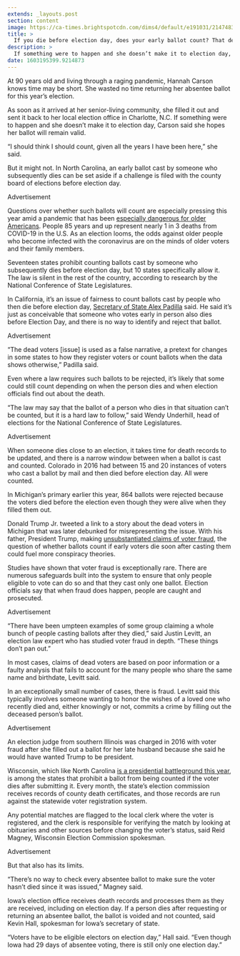 ```yaml
--- 
extends: _layouts.post 
section: content 
image: https://ca-times.brightspotcdn.com/dims4/default/e191031/2147483647/strip/true/crop/5199x2729+0+368/resize/1200x630!/quality/90/?url=https%3A%2F%2Fcalifornia-times-brightspot.s3.amazonaws.com%2F05%2Fc6%2F46d352a8400e83075fa49330f9e8%2Felection-2020-early-voting-georgia-12266.jpg 
title: > 
  If you die before election day, does your early ballot count? That depends 
description: > 
  If something were to happen and she doesn’t make it to election day, Carson said she hopes her ballot will remain valid.Seventeen states prohibit counting ballots cast by someone who subsequently dies before election day, but 10 states specifically allow it.In California, it’s an issue of fairness to count ballots cast by people who then die before election day, Secretary of State Alex Padilla said.Iowa’s election office receives death records and processes them as they are received, including on election day.“Even though Iowa had 29 days of absentee voting, there is still only one election day.” 
date: 1603195399.9214873 
--- 
```

<div><p>At 90 years old and living through a raging pandemic, Hannah Carson knows time may be short. She wasted no time returning her absentee ballot for this year&#8217;s election.</p><p>As soon as it arrived at her senior-living community, she filled it out and sent it back to her local election office in Charlotte, N.C. If something were to happen and she doesn&#8217;t make it to election day, Carson said she hopes her ballot will remain valid.</p><p>&#8220;I should think I should count, given all the years I have been here,&#8221; she said.</p><p>But it might not. In North Carolina, an early ballot cast by someone who subsequently dies can be set aside if a challenge is filed with the county board of elections before election day.</p><p class="google-dfp-ad-caption">Advertisement</p>
    <p id="google-ad2238b65a-2e90-4025-8b94-7a300a99c0b3" class="google-dfp-ad injected">
        <p class="google-dfp-ad-placeholder"></p>
    </p>
<p>Questions over whether such ballots will count are especially pressing this year amid a pandemic that has been <a class="link" href="https://www.latimes.com/california/story/2020-03-03/coronavirus-spreads-the-elderly-and-unhealthy-are-at-highest-risk">especially dangerous for older Americans</a>. People 85 years and up represent nearly 1 in 3 deaths from COVID-19 in the U.S. As an election looms, the odds against older people who become infected with the coronavirus are on the minds of older voters and their family members.</p><p>Seventeen states prohibit counting ballots cast by someone who subsequently dies before election day, but 10 states specifically allow it. The law is silent in the rest of the country, according to research by the National Conference of State Legislatures.</p><p>In California, it&#8217;s an issue of fairness to count ballots cast by people who then die before election day, <a class="link" href="https://www.latimes.com/politics/la-na-pol-padilla-california-election-20190212-story.html">Secretary of State Alex Padilla</a> said. He said it&#8217;s just as conceivable that someone who votes early in person also dies before Election Day, and there is no way to identify and reject that ballot.</p><p class="google-dfp-ad-caption">Advertisement</p>
    <p id="google-ad4e78961f-c403-459c-ac98-dc9cd6a70fc2" class="google-dfp-ad injected">
        <p class="google-dfp-ad-placeholder"></p>
    </p>
<p></p><p id="nativo_1"></p><p>&#8220;The dead voters [issue] is used as a false narrative, a pretext for changes in some states to how they register voters or count ballots when the data shows otherwise,&#8221; Padilla said.</p><p>Even where a law requires such ballots to be rejected, it&#8217;s likely that some could still count depending on when the person dies and when election officials find out about the death.</p><p>&#8220;The law may say that the ballot of a person who dies in that situation can&#8217;t be counted, but it is a hard law to follow,&#8221; said Wendy Underhill, head of elections for the National Conference of State Legislatures.</p><p class="google-dfp-ad-caption">Advertisement</p>
    <p id="google-ada675f4ae-23da-4cd9-862c-b80f3fb448b8" class="google-dfp-ad injected">
        <p class="google-dfp-ad-placeholder"></p>
    </p>
<p>When someone dies close to an election, it takes time for death records to be updated, and there is a narrow window between when a ballot is cast and counted. Colorado in 2016 had between 15 and 20 instances of voters who cast a ballot by mail and then died before election day. All were counted.</p><p>In Michigan&#8217;s primary earlier this year, 864 ballots were rejected because the voters died before the election even though they were alive when they filled them out.</p><p>Donald Trump Jr. tweeted a link to a story about the dead voters in Michigan that was later debunked for misrepresenting the issue. With his father, President Trump, making <a class="link" href="https://www.latimes.com/world-nation/story/2020-07-28/heres-how-trumps-opposition-to-mail-voting-hurts-the-gop">unsubstantiated claims of voter fraud</a>, the question of whether ballots count if early voters die soon after casting them could fuel more conspiracy theories.</p><p>Studies have shown that voter fraud is exceptionally rare. There are numerous safeguards built into the system to ensure that only people eligible to vote can do so and that they cast only one ballot. Election officials say that when fraud does happen, people are caught and prosecuted. </p><p class="google-dfp-ad-caption">Advertisement</p>
    <p id="google-ad9e5abad4-8330-4ec2-afff-1a4c7a70b1be" class="google-dfp-ad injected">
        <p class="google-dfp-ad-placeholder"></p>
    </p>
<p></p><p>&#8220;There have been umpteen examples of some group claiming a whole bunch of people casting ballots after they died,&#8221; said Justin Levitt, an election law expert who has studied voter fraud in depth. &#8220;These things don&#8217;t pan out.&#8221; </p><p>In most cases, claims of dead voters are based on poor information or a faulty analysis that fails to account for the many people who share the same name and birthdate, Levitt said. </p><p>In an exceptionally small number of cases, there is fraud. Levitt said this typically involves someone wanting to honor the wishes of a loved one who recently died and, either knowingly or not, commits a crime by filling out the deceased person&#8217;s ballot. </p><p class="google-dfp-ad-caption">Advertisement</p>
    <p id="google-ad3d024dc7-333c-47d7-ac46-b0d6b8a4c422" class="google-dfp-ad injected">
        <p class="google-dfp-ad-placeholder"></p>
    </p>
<p>An election judge from southern Illinois was charged in 2016 with voter fraud after she filled out a ballot for her late husband because she said he would have wanted Trump to be president.</p><p>Wisconsin, which like North Carolina <a class="link" href="https://www.latimes.com/world-nation/story/2020-10-13/wisconsin-absentee-case-may-be-headed-to-us-supreme-court">is a presidential battleground this year</a>, is among the states that prohibit a ballot from being counted if the voter dies after submitting it. Every month, the state&#8217;s election commission receives records of county death certificates, and those records are run against the statewide voter registration system.</p><p>Any potential matches are flagged to the local clerk where the voter is registered, and the clerk is responsible for verifying the match by looking at obituaries and other sources before changing the voter&#8217;s status, said Reid Magney, Wisconsin Election Commission spokesman. </p><p class="google-dfp-ad-caption">Advertisement</p>
    <p id="google-adbb7351c3-701d-483c-92e3-3675e3456f42" class="google-dfp-ad injected">
        <p class="google-dfp-ad-placeholder"></p>
    </p>
<p>But that also has its limits.</p><p>&#8220;There&#8217;s no way to check every absentee ballot to make sure the voter hasn&#8217;t died since it was issued,&#8221; Magney said.</p><p>Iowa&#8217;s election office receives death records and processes them as they are received, including on election day. If a person dies after requesting or returning an absentee ballot, the ballot is voided and not counted, said Kevin Hall, spokesman for Iowa&#8217;s secretary of state. </p><p>&#8220;Voters have to be eligible electors on election day,&#8221; Hall said. &#8220;Even though Iowa had 29 days of absentee voting, there is still only one election day.&#8221;</p></div>